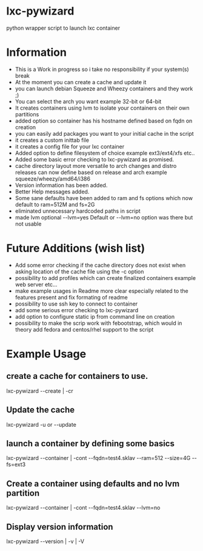lxc-pywizard
============

python wrapper script to launch lxc container

Information
============
- This is a Work in progress so i take no responsibility if your system(s) break
- At the moment you can create a cache and update it
- you can launch debian Squeeze and Wheezy containers and they work ;)
- You can select the arch you want example 32-bit or 64-bit
- It creates containers using lvm to isolate your containers on their own partitions
- added option so container has his hostname defined based on fqdn on creation
- you can easily add packages you want to your initial cache in the script
- it creates a custom inittab file
- it creates a config file for your lxc container
- Added option to define filesystem of choice example ext3/ext4/xfs etc..
- Added some basic error checking to lxc-pywizard as promised.
- cache directory layout more versatile to arch changes and distro releases can now define based on release and arch example squeeze/wheezy/amd64/i386
- Version information has been added.
- Better Help messages added.
- Some sane defaults have been added to ram and fs options which now default to  ram=512M and fs=2G
- eliminated unnecessary hardcoded paths in script
- made lvm optional --lvm=yes Default or --lvm=no option was there but not usable

Future Additions (wish list)
============================
- Add some error checking if the cache directory does not exist when asking location of the cache file using the -c option
- possibility to add profiles which can create finalized containers example web server etc...
- make example usages in Readme more clear especially related to the features present and fix formating of readme
- possibility to use ssh key to connect to container
- add some serious error checking to lxc-pywizard
- add option to configure static ip from command line on creation
- possibility to make the scrip work with febootstrap, which would in theory add fedora and centos/rhel support to the script

Example Usage
=============
create a cache for containers to use.
-------------------------------------
lxc-pywizard --create | -cr

Update the cache
----------------
lxc-pywizard -u or --update

launch a container by defining some basics
------------------------------------------
lxc-pywizard --container | -cont --fqdn=test4.sklav --ram=512 --size=4G --fs=ext3

Create a container using defaults and no lvm partition
------------------------------------------------------
lxc-pywizard --container | -cont --fqdn=test4.sklav --lvm=no

Display version information
---------------------------
lxc-pywizard --version | -v | -V
